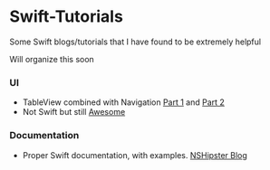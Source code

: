 # Swift-Tutorials

Some Swift blogs/tutorials that I have found to be extremely helpful

Will organize this soon

### UI
* TableView combined with Navigation [Part 1](http://www.codingexplorer.com/getting-started-uitableview-swift/)
and [Part 2](http://www.codingexplorer.com/segue-uitableviewcell-taps-swift/)
* Not Swift but still [Awesome](https://github.com/CanTheAlmighty/PassbookLayout)

### Documentation
* Proper Swift documentation, with examples. [NSHipster Blog](http://nshipster.com/swift-documentation/)
